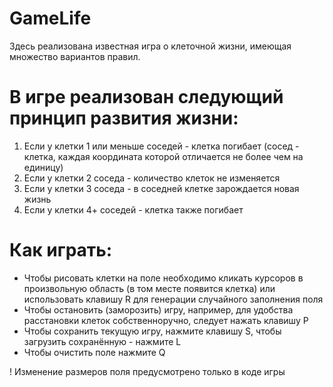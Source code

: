 # GameLife

Здесь реализована известная игра о клеточной жизни, имеющая множество вариантов правил.

# В игре реализован следующий принцип развития жизни:
1) Если у клетки 1 или меньше соседей - клетка погибает (сосед - клетка, каждая координата которой отличается не более чем на единицу)
2) Если у клетки 2 соседа - количество клеток не изменяется
3) Если у клетки 3 соседа - в соседней клетке зарождается новая жизнь
4) Если у клетки 4+ соседей - клетка также погибает


# Как играть:
- Чтобы рисовать клетки на поле необходимо кликать курсоров в произвольную область (в том месте появится клетка) или использовать клавишу R
 для генерации случайного заполнения поля
- Чтобы остановить (заморозить) игру, например, для удобства расстановки клеток собственноручно, следует нажать клавишу P
- Чтобы сохранить текущую игру, нажмите клавишу S, чтобы загрузить сохранённую - нажмите L
- Чтобы очистить поле нажмите Q

! Изменение размеров поля предусмотрено только в коде игры
